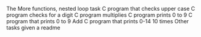 The More functions, nested loop task
C program that checks upper case
C program checks for a digit
C program multiplies
C program prints 0 to 9
C program that prints 0 to 9
Add C program that prints 0-14 10 times
Other tasks given a readme
